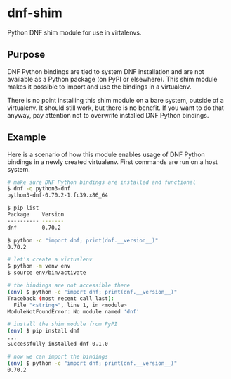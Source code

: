# dnf-shim

Python DNF shim module for use in virtalenvs.

## Purpose

DNF Python bindings are tied to system DNF installation and are not available as a Python package (on PyPI or elsewhere). This shim module makes it possible to import and use the bindings in a virtualenv.

There is no point installing this shim module on a bare system, outside of a virtualenv. It should still work, but there is no benefit. If you want to do that anyway, pay attention not to overwrite installed DNF Python bindings.

## Example

Here is a scenario of how this module enables usage of DNF Python bindings in a newly created virtualenv. First commands are run on a host system.

```bash
# make sure DNF Python bindings are installed and functional
$ dnf -q python3-dnf
python3-dnf-0.70.2-1.fc39.x86_64

$ pip list
Package    Version
---------- -------
dnf        0.70.2

$ python -c "import dnf; print(dnf.__version__)"
0.70.2

# let's create a virtualenv
$ python -m venv env
$ source env/bin/activate

# the bindings are not accessible there
(env) $ python -c "import dnf; print(dnf.__version__)"
Traceback (most recent call last):
  File "<string>", line 1, in <module>
ModuleNotFoundError: No module named 'dnf'

# install the shim module from PyPI
(env) $ pip install dnf
...
Successfully installed dnf-0.1.0

# now we can import the bindings
(env) $ python -c "import dnf; print(dnf.__version__)"
0.70.2
```
